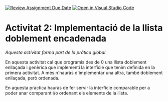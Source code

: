 [![Review Assignment Due Date](https://classroom.github.com/assets/deadline-readme-button-24ddc0f5d75046c5622901739e7c5dd533143b0c8e959d652212380cedb1ea36.svg)](https://classroom.github.com/a/TurMKUTO)
[![Open in Visual Studio Code](https://classroom.github.com/assets/open-in-vscode-c66648af7eb3fe8bc4f294546bfd86ef473780cde1dea487d3c4ff354943c9ae.svg)](https://classroom.github.com/online_ide?assignment_repo_id=10347394&assignment_repo_type=AssignmentRepo)
# Activitat 2: Implementació de la llista doblement encadenada

*Aquesta activitat forma part de la pràtica global*

En aquesta activitat cal que programis des de 0 una llista doblement enllaçada i genèrica que implementi la interfície que tenim definida en la primera activitat. A més n'hauràs d'implementar una altra, també doblement enllaçada, però ordenada.

En aquesta pràctica hauràs de fer servir la interfície comparable per a poder anar comparant i/o ordenant els elements de la llista.